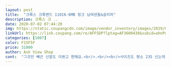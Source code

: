 ```yaml
---
layout: post 
title:  "크록스 크록밴드 11016-6MB 핑크 남여샌들&슬리퍼" 
description: 크록스 크 ..
date: 2020-07-02 07:44:20 
img: https://static.coupangcdn.com/image/vendor_inventory/images/2019/02/20/14/5/2e5d30ea-1e6c-4600-a501-7c83491b8ad7.jpg 
linkUrl: https://link.coupang.com/re/AFFSDP?lptag=AF3600438&subid=ahnPublicAsk&pageKey=188696713&itemId=538872671&vendorItemId=4613457239&traceid=V0-113-c31a90a20b4615a8 
categories: [1007] 
color: F15F5F 
price: 31000 
author: Ask View Shop 
cont:  "그것만 빼곤 신발도 이쁘고 편해요.<br/>.<br/><br/>사이즈도 평소 235 신는데 240으로 사니까 딱인것 같아요 발이 편하긴 한데 양말신고 신으니까 땀이 차는;;;<br/>사진보다 색이 더 진해요.<br/>.<br/><br/>완젼 귀엽고 예뻐요!!!!! 고민중이라면 고민말고 ㄲ<br/>좋다고 하시네요^^<br/>직원들과 공동구매 했는데,다들<br/>" 
---
```

